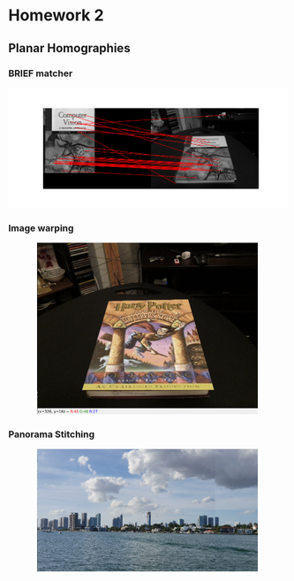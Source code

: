 # Homework 2

## Planar Homographies

### BRIEF matcher

<img src="readme/q2.1.4.png">

### Image warping

<center>
    <img src="readme/composited.png" width="400" >
</center>

### Panorama Stitching

<center>
    <img src="readme/panorama.png" width="400">
</center>